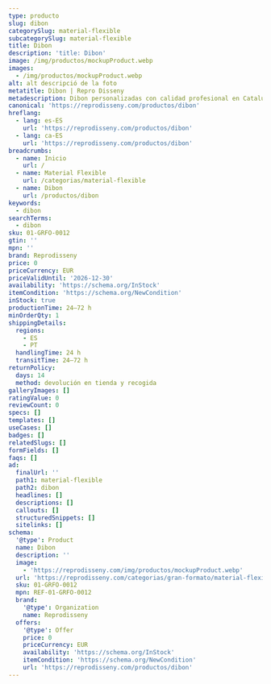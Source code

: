 ```yaml
---
type: producto
slug: dibon
categorySlug: material-flexible
subcategorySlug: material-flexible
title: Dibon
description: 'title: Dibon'
image: /img/productos/mockupProduct.webp
images:
  - /img/productos/mockupProduct.webp
alt: alt descripció de la foto
metatitle: Dibon | Repro Disseny
metadescription: Dibon personalizadas con calidad profesional en Cataluña.
canonical: 'https://reprodisseny.com/productos/dibon'
hreflang:
  - lang: es-ES
    url: 'https://reprodisseny.com/productos/dibon'
  - lang: ca-ES
    url: 'https://reprodisseny.com/productos/dibon'
breadcrumbs:
  - name: Inicio
    url: /
  - name: Material Flexible
    url: /categorias/material-flexible
  - name: Dibon
    url: /productos/dibon
keywords:
  - dibon
searchTerms:
  - dibon
sku: 01-GRFO-0012
gtin: ''
mpn: ''
brand: Reprodisseny
price: 0
priceCurrency: EUR
priceValidUntil: '2026-12-30'
availability: 'https://schema.org/InStock'
itemCondition: 'https://schema.org/NewCondition'
inStock: true
productionTime: 24–72 h
minOrderQty: 1
shippingDetails:
  regions:
    - ES
    - PT
  handlingTime: 24 h
  transitTime: 24–72 h
returnPolicy:
  days: 14
  method: devolución en tienda y recogida
galleryImages: []
ratingValue: 0
reviewCount: 0
specs: []
templates: []
useCases: []
badges: []
relatedSlugs: []
formFields: []
faqs: []
ad:
  finalUrl: ''
  path1: material-flexible
  path2: dibon
  headlines: []
  descriptions: []
  callouts: []
  structuredSnippets: []
  sitelinks: []
schema:
  '@type': Product
  name: Dibon
  description: ''
  image:
    - 'https://reprodisseny.com/img/productos/mockupProduct.webp'
  url: 'https://reprodisseny.com/categorias/gran-formato/material-flexible/dibon'
  sku: 01-GRFO-0012
  mpn: REF-01-GRFO-0012
  brand:
    '@type': Organization
    name: Reprodisseny
  offers:
    '@type': Offer
    price: 0
    priceCurrency: EUR
    availability: 'https://schema.org/InStock'
    itemCondition: 'https://schema.org/NewCondition'
    url: 'https://reprodisseny.com/productos/dibon'
---
```


